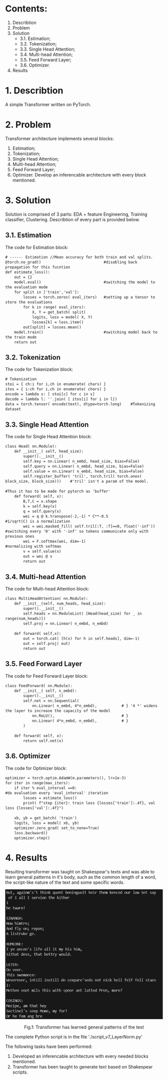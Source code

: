 # Contents:
1. Describtion
2. Problem
3. Solution
    * 3.1. Estimation;
    * 3.2. Tokenization;
    * 3.3. Single Head Attention;
    * 3.4. Multi-head Attention;
    * 3.5. Feed Forward Layer;
    * 3.6. Optimizer.
4. Results

# 1. Describtion
A simple Transformer written on PyTorch.

# 2. Problem
Transformer architecture implements several blocks:
1. Estimation;
2. Tokenization;
3. Single Head Attention;
4. Multi-head Attention;
5. Feed Forward Layer;
6. Optimizer.
Develop an inferencable architecture with every block mentioned.

# 3. Solution
Solution is comprised of 3 parts: EDA + feature Engineering, Training classifier, Clustering. Describtion of every part is provided below.
## 3.1. Estimation
The code for Estimation block:
```
# ------ Estimation //Mean accuracy for both train and val splits.
@torch.no_grad()                            #disabling back propagation for this fucntion
def estimate_loss():
    out = {}
    model.eval()                            #switching the model to the evaluation mode
    for split in ['train','val']:
        losses = torch.zeros( eval_iters)   #setting up a tensor to store the evaluations
        for k in range( eval_iters):
            X, Y = get_batch( split)
            logits, loss = model( X, Y)
            losses[k] = loss.item()
        out[split] = losses.mean()
    model.train()                           #switching model back to the train mode
    return out
```

## 3.2. Tokenization
The code for Tokenization block:
```
# Tokenization
stoi = { ch:i for i,ch in enumerate( chars) }
itos = { i:ch for i,ch in enumerate( chars) }
encode = lambda s: [ stoi[c] for c in s]
decode = lambda l: ''.join( [ itos[i] for i in l])
data = torch.tensor( encode(text), dtype=torch.long)    #Tokenizing dataset
```

## 3.3. Single Head Attention
The code for Single Head Attention block:
```
class Head( nn.Module):
    def __init__( self, head_size):
        super().__init__()
        self.key = nn.Linear( n_embd, head_size, bias=False)
        self.query = nn.Linear( n_embd, head_size, bias=False)
        self.value = nn.Linear( n_embd, head_size, bias=False)
        self.register_buffer( 'tril', torch.tril( torch.ones( block_size, block_size)))    #'tril' isn't a param of the model.
                                                                                           #Thus it has to be made for pytorch as 'buffer'
    def forward( self, x):
        B,T,C = x.shape
        k = self.key(x)
        q = self.query(x)
        wei = q @ k.transpose(-2,-1) * C**-0.5                                      #1/sqrt(C) is a normalization
        wei = wei.masked_fill( self.tril[:T, :T]==0, float('-inf'))                 #switching every '0' with '-inf' so tokens communicate only with previous ones
        wei = F.softmax(wei, dim=-1)                                                #normalizing with softmax
        v = self.value(x)
        out = wei @ v
        return out
```

## 3.4. Multi-head Attention
The code for Multi-head Attention block:
```
class MultiHeadAttention( nn.Module):
    def __init__(self, num_heads, head_size):
        super().__init__()
        self.heads = nn.ModuleList( [Head(head_size) for _ in range(num_heads)])
        self.proj = nn.Linear( n_embd, n_embd)

    def forward( self,x):
        out = torch.cat( [h(x) for h in self.heads], dim=-1)
        out = self.proj( out)
        return out
```

## 3.5. Feed Forward Layer
The code for Feed Forward Layer block:
```
class FeedForward( nn.Module):
    def __init__( self, n_embd):
        super().__init__()
        self.net = nn.Sequential(
            nn.Linear( n_embd, 4*n_embd),           # } '4 *' widens the layer to increase the capacity of the model
            nn.ReLU(),                              # }
            nn.Linear( 4*n_embd, n_embd),           # }
        )

    def forward( self, x):
        return self.net(x)
```

## 3.6. Optimizer
The code for Optimizer block:
```
optimizer = torch.optim.AdamW(m.parameters(), lr=1e-3)
for iter in range(max_iters):
    if iter % eval_interval ==0:                                                                #do evaluation every 'eval_interval' iteration
        losses = estimate_loss()
        print( f"step {iter}: train loss {losses['train']:.4f}, val loss {losses['val']:.4f}")

    xb, yb = get_batch( 'train')
    logits, loss = model( xb, yb)
    optimizer.zero_grad( set_to_none=True)
    loss.backward()
    optimizer.step()
```
# 4. Results
Resulting transformer was taught on Shakespear's texts and was able to learn general patterns in it's body, such as the common length of a word, the script-like nature of the text and some specific words.
<p align="center">
  <img src="https://github.com/AKAD0/custom_xfmr/blob/master/results.jpg">
</p>

$$
\text{Fig.1: Transformer has learned general patterns of the text}
$$

The complete Python script is in the file './script_v7_LayerNorm.py'

The following tasks have been performed:

1. Developed an inferencable architecture with every needed blocks mentioned.
2. Transformer has been taught to generate text based on Shakespear scripts.
